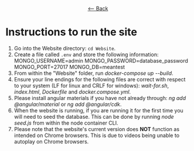 <div align = center>
  
  [<-- Back](https://github.com/jess-mw/desk23/blob/main/README.md#introduction)
  </div>

# Instructions to run the site

1. Go into the Website directory: `cd Website`.
2. Create a file called `.env` and store the following information: 
       MONGO_USERNAME=admin
       MONGO_PASSWORD=database_password
       MONGO_PORT=27017
       MONGO_DB=meantest
4. From within the "Website" folder, run *docker-compose up --build*.
5. Ensure your line endings for the following files are correct with respect to your system (LF for linux and CRLF for windows): *wait-for.sh*, *index.html*, *Dockerfile* and *docker.compose.yml*.
6. Please install angular materials if you have not already through: *ng add @angular/material* or *ng add @angular/cdk*.
7. When the website is running, if you are running it for the first time you will need to seed the database. This can be done by running *node seed.js* from within the node container CLI.
8. Please note that the website's current version does **NOT** function as intended on Chrome browsers. This is due to videos being unable to autoplay on Chrome browsers.  
